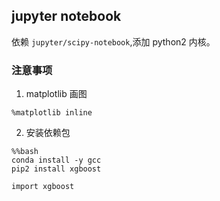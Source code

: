 ## jupyter notebook 
依赖 `jupyter/scipy-notebook`,添加 python2 内核。
### 注意事项
1. matplotlib 画图
```
%matplotlib inline
```
2. 安装依赖包
```
%%bash
conda install -y gcc
pip2 install xgboost

import xgboost
```

